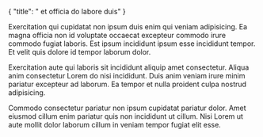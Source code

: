 {
  "title": " et officia do labore duis"
}

Exercitation qui cupidatat non ipsum duis enim qui veniam adipisicing. Ea magna officia non id voluptate occaecat excepteur commodo irure commodo fugiat laboris. Est ipsum incididunt ipsum esse incididunt tempor. Et velit quis dolore id tempor laborum dolor.

Exercitation aute qui laboris sit incididunt aliquip amet consectetur. Aliqua anim consectetur Lorem do nisi incididunt. Duis anim veniam irure minim pariatur excepteur ad laborum. Ea tempor et nulla proident culpa nostrud adipisicing.

Commodo consectetur pariatur non ipsum cupidatat pariatur dolor. Amet eiusmod cillum enim pariatur quis non incididunt ut cillum. Nisi Lorem ut aute mollit dolor laborum cillum in veniam tempor fugiat elit esse.